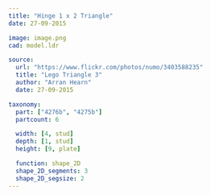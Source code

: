 ```yaml
---
title: "Hinge 1 x 2 Triangle"
date: 27-09-2015

image: image.png
cad: model.ldr

source:
  url: "https://www.flickr.com/photos/numo/3403588235"
  title: "Lego Triangle 3"
  author: "Arran Hearn"
  date: 27-09-2015

taxonomy:
  part: ["4276b", "4275b"]
  partcount: 6

  width: [4, stud]
  depth: [1, stud]
  height: [9, plate]

  function: shape_2D
  shape_2D_segments: 3
  shape_2D_segsize: 2
---
```

